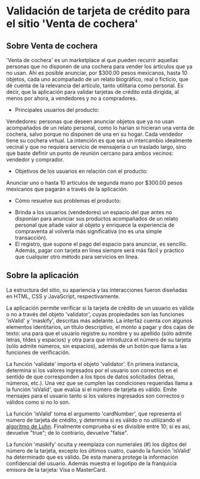 # Validación de tarjeta de crédito para el sitio 'Venta de cochera'

## Sobre Venta de cochera

'Venta de cochera' es un marketplace al que pueden recurrir aquellas personas que no disponen de una cochera para vender los artículos que ya no usan. Ahí es posible anunciar, por $300.00 pesos mexicanos, hasta 10 objetos, cada uno acompañado de un relato biográfico, real o ficticio, que dé cuenta de la relevancia del artículo, tanto utilitaria como personal. Es decir, que la aplicación para validar tarjetas de crédito está dirigida, al menos por ahora, a vendedores y no a compradores.

* Principales usuarios del producto:

Vendedores: personas que deseen anunciar objetos que ya no usan acompañados de un relato personal, como lo harían si hicieran una venta de cochera, salvo porque no disponen de una en su hogar. Cada vendedor tiene su cochera virtual. La intención es que sea un intercambio idealmente vecinal y que no requiera servicio de mensajería o un traslado largo, sino que baste definir un punto de reunión cercano para ambos vecinos: vendedor y comprador.

* Objetivos de los usuarios en relación con el producto:

Anunciar uno o hasta 10 artículos de segunda mano por $300.00 pesos mexicanos que pagarán a través de la aplicación.

* Cómo resuelve sus problemas el producto:

- Brinda a los usuarios (vendedores) un espacio del que antes no disponían para anunciar sus productos acompañados de un relato personal que añade valor al objeto y enriquece la experiencia de compraventa al volverla más significativa (no es una simple transacción).
- El registro, que supone el pago del espacio para anunciar, es sencillo. Además, pagar con tarjeta en línea siempre será más fácil y práctico que cualquier otro método para servicios en línea.

## Sobre la aplicación

La estructura del sitio, su apariencia y las interacciones fueron diseñadas en HTML, CSS y JavaScript, respectivamente.

La aplicación permite verificar si la tarjeta de crédito de un usuario es válida o no a través del objeto 'validator', cuyas propiedades son las funciones 'isValid' y 'maskify', descritas más adelante. La interfaz cuenta con algunos elementos identitarios, un título descriptivo, el monto a pagar y dos cajas de texto: una para que el usuario registre su nombre y su apellido (sólo admite letras, tildes y espacios) y otra para que introduzca el número de su tarjeta (sólo admite números, sin espacios), además de un botón que llama a las funciones de verificación.

La función 'validate' importa el objeto 'validator'. En primera instancia, determina si los valores ingresados por el usuario son correctos en el sentido de que corresponden a los tipos de datos solicitados (letras, números, etc.). Una vez que se cumplen las condiciones requeridas llama a la función 'isValid', que evalúa si el número de tarjeta es válido. Emite mensajes para el usuario tanto si los valores ingresados son correctos o válidos como si no lo son.

La función 'isValid' toma el argumento 'cardNumber', que representa el número de tarjeta de crédito, y determina si es válido o no utilizando el [algoritmo de Luhn](https://es.wikipedia.org/wiki/Algoritmo_de_Luhn). Finalmente comprueba si es divisible entre 10; si es así, devuelve "true"; de lo contrario, devuelve "false".

La función 'maskify' oculta y reemplaza con numerales (#) los dígitos del número de la tarjeta, excepto los últimos cuatro, cuando la función 'isValid' ha determinado que es válido. De esta manera protege la información confidencial del usuario. Además muestra el logotipo de la franquicia emisora de la tarjeta: Visa o MasterCard.



